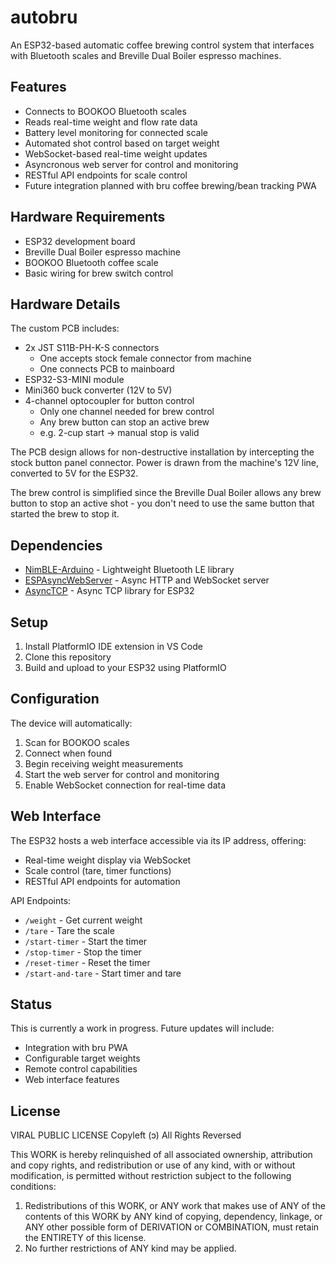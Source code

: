 # autobru

An ESP32-based automatic coffee brewing control system that interfaces with Bluetooth scales and Breville Dual Boiler espresso machines.

## Features

- Connects to BOOKOO Bluetooth scales
- Reads real-time weight and flow rate data
- Battery level monitoring for connected scale
- Automated shot control based on target weight
- WebSocket-based real-time weight updates
- Asyncronous web server for control and monitoring
- RESTful API endpoints for scale control
- Future integration planned with bru coffee brewing/bean tracking PWA

## Hardware Requirements

- ESP32 development board 
- Breville Dual Boiler espresso machine
- BOOKOO Bluetooth coffee scale
- Basic wiring for brew switch control

## Hardware Details

The custom PCB includes:

- 2x JST S11B-PH-K-S connectors
  - One accepts stock female connector from machine
  - One connects PCB to mainboard
- ESP32-S3-MINI module
- Mini360 buck converter (12V to 5V)
- 4-channel optocoupler for button control
  - Only one channel needed for brew control
  - Any brew button can stop an active brew
  - e.g. 2-cup start → manual stop is valid

The PCB design allows for non-destructive installation by intercepting the stock button panel connector. Power is drawn from the machine's 12V line, converted to 5V for the ESP32.

The brew control is simplified since the Breville Dual Boiler allows any brew button to stop an active shot - you don't need to use the same button that started the brew to stop it.

## Dependencies

- [NimBLE-Arduino](https://github.com/h2zero/NimBLE-Arduino) - Lightweight Bluetooth LE library
- [ESPAsyncWebServer](https://github.com/me-no-dev/ESPAsyncWebServer) - Async HTTP and WebSocket server
- [AsyncTCP](https://github.com/me-no-dev/AsyncTCP) - Async TCP library for ESP32

## Setup

1. Install PlatformIO IDE extension in VS Code
2. Clone this repository
3. Build and upload to your ESP32 using PlatformIO

## Configuration

The device will automatically:
1. Scan for BOOKOO scales
2. Connect when found
3. Begin receiving weight measurements
4. Start the web server for control and monitoring
5. Enable WebSocket connection for real-time data

## Web Interface

The ESP32 hosts a web interface accessible via its IP address, offering:
- Real-time weight display via WebSocket
- Scale control (tare, timer functions)
- RESTful API endpoints for automation

API Endpoints:
- `/weight` - Get current weight
- `/tare` - Tare the scale
- `/start-timer` - Start the timer
- `/stop-timer` - Stop the timer
- `/reset-timer` - Reset the timer
- `/start-and-tare` - Start timer and tare

## Status

This is currently a work in progress. Future updates will include:
- Integration with bru PWA
- Configurable target weights
- Remote control capabilities
- Web interface features

## License

VIRAL PUBLIC LICENSE
Copyleft (ɔ) All Rights Reversed

This WORK is hereby relinquished of all associated ownership, attribution and copy
rights, and redistribution or use of any kind, with or without modification, is
permitted without restriction subject to the following conditions:

1.	Redistributions of this WORK, or ANY work that makes use of ANY of the
	contents of this WORK by ANY kind of copying, dependency, linkage, or ANY
	other possible form of DERIVATION or COMBINATION, must retain the ENTIRETY
	of this license.
2.	No further restrictions of ANY kind may be applied.